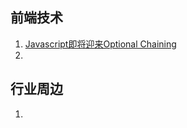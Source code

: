 ## 前端技术
1. [Javascript即将迎来Optional Chaining](https://mp.weixin.qq.com/s/b4KV7kvta0l5gewsGBEYKA)
2. 

## 行业周边
1. 
